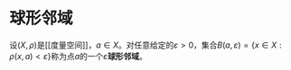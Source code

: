 # 球形邻域

设$(X,\rho)$是[[度量空间]]，$a\in X$。对任意给定的$\varepsilon>0$，集合$B(a,\varepsilon)=\{x\in X: \rho(x,a)<\varepsilon\}$称为点$a$的一个$\varepsilon$<b>球形邻域</b>。
